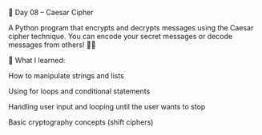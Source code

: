 🔐 Day 08 – Caesar Cipher

A Python program that encrypts and decrypts messages using the Caesar cipher technique.
You can encode your secret messages or decode messages from others! 🕵️‍♀️

🧠 What I learned:

How to manipulate strings and lists

Using for loops and conditional statements

Handling user input and looping until the user wants to stop

Basic cryptography concepts (shift ciphers)
